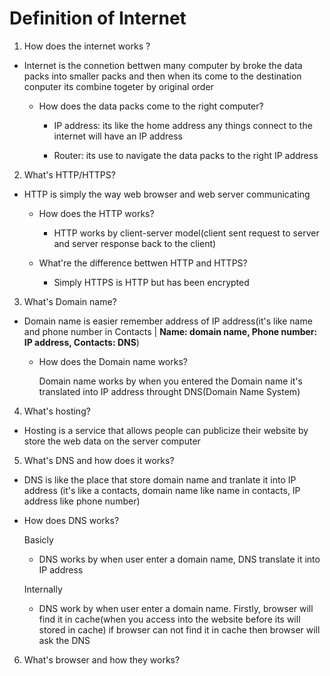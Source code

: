 # Definition of Internet

1. How does the internet works ?

- Internet is the connetion bettwen many computer by broke the data packs into smaller packs and then when its come to the destination conputer its combine togeter by original order

  - How does the data packs come to the right computer?

    - IP address: its like the home address any things connect to the internet will have an IP address

    - Router: its use to navigate the data packs to the right IP address

2. What's HTTP/HTTPS?

- HTTP is simply the way web browser and web server communicating

  - How does the HTTP works?

    - HTTP works by client-server model(client sent request to server and server response back to the client)

  - What're the difference bettwen HTTP and HTTPS?

    - Simply HTTPS is HTTP but has been encrypted

3. What's Domain name?

- Domain name is easier remember address of IP address(it's like name and phone number in Contacts | **Name: domain name, Phone number: IP address, Contacts: DNS**)

  - How does the Domain name works?

    Domain name works by when you entered the Domain name it's translated into IP address throught DNS(Domain Name System)

4. What's hosting?

- Hosting is a service that allows people can publicize their website by store the web data on the server computer

5. What's DNS and how does it works?

- DNS is like the place that store domain name and tranlate it into IP address (it's like a contacts, domain name like name in contacts, IP address like phone number)
- How does DNS works?

  Basicly

  - DNS works by when user enter a domain name, DNS translate it into IP address

  Internally

  - DNS work by when user enter a domain name. Firstly, browser will find it in cache(when you access into the website before its will stored in cache) if browser can not find it in cache then browser will ask the DNS

6. What's browser and how they works?
